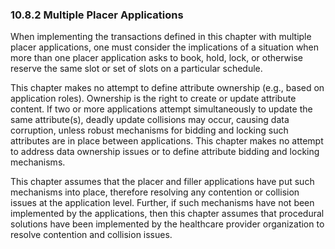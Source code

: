 ### 10.8.2 Multiple Placer Applications

When implementing the transactions defined in this chapter with multiple placer applications, one must consider the implications of a situation when more than one placer application asks to book, hold, lock, or otherwise reserve the same slot or set of slots on a particular schedule.

This chapter makes no attempt to define attribute ownership (e.g., based on application roles). Ownership is the right to create or update attribute content. If two or more applications attempt simultaneously to update the same attribute(s), deadly update collisions may occur, causing data corruption, unless robust mechanisms for bidding and locking such attributes are in place between applications. This chapter makes no attempt to address data ownership issues or to define attribute bidding and locking mechanisms.

This chapter assumes that the placer and filler applications have put such mechanisms into place, therefore resolving any contention or collision issues at the application level. Further, if such mechanisms have not been implemented by the applications, then this chapter assumes that procedural solutions have been implemented by the healthcare provider organization to resolve contention and collision issues.
